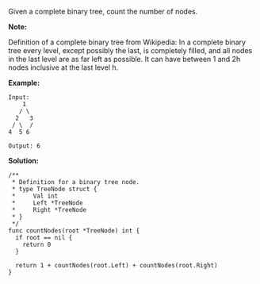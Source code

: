 Given a complete binary tree, count the number of nodes.

**Note:**

Definition of a complete binary tree from Wikipedia:
In a complete binary tree every level, except possibly the last, is completely filled, and all nodes in the last level are as far left as possible. It can have between 1 and 2h nodes inclusive at the last level h.

**Example:**
```
Input: 
    1
   / \
  2   3
 / \  /
4  5 6

Output: 6
```

**Solution:**

```golang
/**
 * Definition for a binary tree node.
 * type TreeNode struct {
 *     Val int
 *     Left *TreeNode
 *     Right *TreeNode
 * }
 */
func countNodes(root *TreeNode) int {
  if root == nil {
    return 0
  }

  return 1 + countNodes(root.Left) + countNodes(root.Right)
}
```
